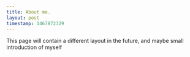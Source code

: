 ```yaml
---
title: About me.
layout: post
timestamp: 1467872329
---
```


This page will contain a different layout in the future, and maybe small introduction of myself

